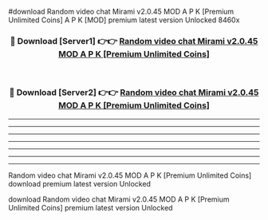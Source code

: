 #download Random video chat Mirami v2.0.45 MOD A P K [Premium Unlimited Coins]  A P K [MOD] premium latest version Unlocked 8460x 



<div align="center">
<h3>🔴 Download [Server1] 👉👉 <a href="https://apkdownload2.web.app/">Random video chat Mirami v2.0.45 MOD A P K [Premium Unlimited Coins] </a></h3><br>

<h3>🔴 Download [Server2] 👉👉 <a href="https://apkdownload2.web.app/">Random video chat Mirami v2.0.45 MOD A P K [Premium Unlimited Coins] </a></h3>
</div>





----------------------------------------------------------

----------------------------------------------------------

----------------------------------------------------------

----------------------------------------------------------

----------------------------------------------------------

----------------------------------------------------------

----------------------------------------------------------

Random video chat Mirami v2.0.45 MOD A P K [Premium Unlimited Coins]  download premium latest version Unlocked

download Random video chat Mirami v2.0.45 MOD A P K [Premium Unlimited Coins]  premium latest version Unlocked
